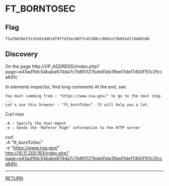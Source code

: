 # FT_BORNTOSEC

## Flag
```
f2a29020ef3132e01dd61df97fd33ec8d7fcd1388cc9601e7db691d17d4d6188
```

## Discovery
On the page http://{IP_ADDRESS}/index.php?page=e43ad1fdc54babe674da7c7b8f0127bde61de3fbe01def7d00f151c2fcca6d1c

In elements inspector, find long comments
At the end, see 
```
You must cumming from : "https://www.nsa.gov/" to go to the next step
...
Let's use this browser : "ft_bornToSec". It will help you a lot.
```

Curl man
```
-A : Specify the User-Agent
-e : Sends the "Referer Page" information to the HTTP server
```

curl \
-A "ft_bornToSec" \
-e "https://www.nsa.gov/" \
http://10.11.200.193/index.php?page=e43ad1fdc54babe674da7c7b8f0127bde61de3fbe01def7d00f151c2fcca6d1c

---

[RETURN](https://github.com/tillderoquefeuil/darkly)
